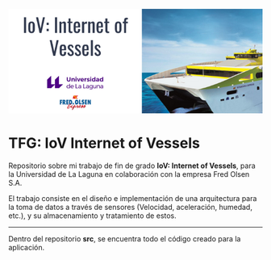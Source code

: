 ![](.\img\logo.png)

# TFG: IoV Internet of Vessels

Repositorio sobre mi trabajo de fin de grado **IoV: Internet of Vessels**, para la Universidad de La Laguna en colaboración con la empresa Fred Olsen S.A.

El trabajo consiste en el diseño e implementación de una arquitectura para la toma de datos a través de sensores (Velocidad, aceleración, humedad, etc.), y su almacenamiento y tratamiento de estos.

---

Dentro del repositorio **src**, se encuentra todo el código creado para la aplicación.
